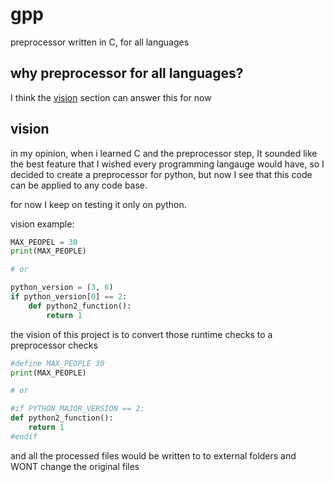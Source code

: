 # gpp
preprocessor written in C, for all languages

## why preprocessor for all languages?
I think the [vision](#vision) section can answer this for now

## vision
in my opinion, when i learned C and the preprocessor step, It sounded like the best feature
that I wished every programming langauge would have, so I decided to create a preprocessor for
python, but now I see that this code can be applied to any code base.

for now I keep on testing it only on python.

vision example:
```py
MAX_PEOPEL = 30
print(MAX_PEOPLE)

# or

python_version = (3, 6)
if python_version[0] == 2:
    def python2_function():
        return 1
```

the vision of this project is to convert those runtime checks to a preprocessor checks

```py
#define MAX_PEOPLE 30
print(MAX_PEOPLE)

# or

#if PYTHON_MAJOR_VERSION == 2:
def python2_function():
    return 1
#endif
```

and all the processed files would be written to to external folders and WONT change the original files
